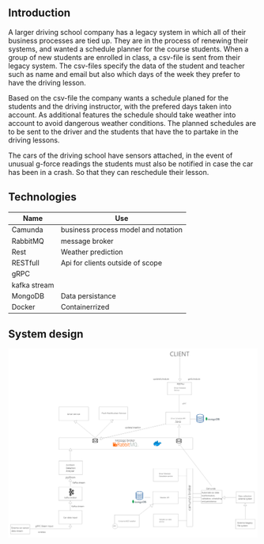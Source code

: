 ## Introduction
A larger driving school company has a legacy system in which all of their business processes are tied up. 
They are in the process of renewing their systems, and wanted a schedule planner for the course students.
When a group of new students are enrolled in class, a csv-file is sent from their legacy system.
The csv-files specify the data of the student and teacher such as name and email but also which days of the week they prefer to have the driving lesson.

Based on the csv-file the company wants a schedule planed for the students and the driving instructor, with the prefered days taken into account.
As additional features the schedule should take weather into account to avoid dangerous weather conditions.
The planned schedules are to be sent to the driver and the students that have the to partake in the driving lessons.

The cars of the driving school have sensors attached, in the event of unusual g-force readings the students must also be notified in case the car has been in a crash. So that they can reschedule their lesson.



## Technologies

| Name | Use | 
| --- | --- |
| Camunda | business process model and notation |
|RabbitMQ| message broker|
|Rest| Weather prediction |
|RESTfull| Api for clients outside of scope|
|gRPC
|kafka stream
|MongoDB|Data persistance|
|Docker|Containerrized|

## System design
![syetmdesign](./resources/systemdesign.PNG)